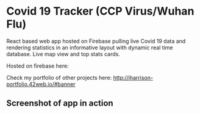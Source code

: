 # Covid 19 Tracker (CCP Virus/Wuhan Flu)

React based web app hosted on Firebase pulling live Covid 19 data and rendering statistics in an informative layout with dynamic real time database. Live map view and top stats cards.

Hosted on firebase here: 

Check my portfolio of other projects here: http://jharrison-portfolio.42web.io/#banner

## Screenshot of app in action